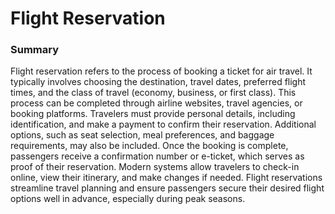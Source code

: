 <h1>
  Flight Reservation
</h1>
<h3>
  Summary
</h3>
<p>
  Flight reservation refers to the process of booking a ticket for air travel. It typically involves choosing the destination, travel dates, preferred flight times, and the class of travel (economy, business, or first class). This process can be completed through airline websites, travel agencies, or booking platforms. Travelers must provide personal details, including identification, and make a payment to confirm their reservation. Additional options, such as seat selection, meal preferences, and baggage requirements, may also be included. Once the booking is complete, passengers receive a confirmation number or e-ticket, which serves as proof of their reservation. Modern systems allow travelers to check-in online, view their itinerary, and make changes if needed. Flight reservations streamline travel planning and ensure passengers secure their desired flight options well in advance, especially during peak seasons.
</p>
<img src = "">
